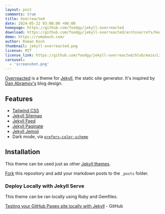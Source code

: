 ```yaml
---
layout: post
comments: true
title: Overreacted
date: 2024-05-22 03:00:00 +06:00
homepage: https://github.com/foodgy/jekyll-overreacted
download: https://github.com/foodgy/jekyll-overreacted/archive/refs/heads/main.zip
demo: https://romakoch.com/
author: Roman Koch
thumbnail: jekyll-overreacted.png
license: MIT
license_link: https://github.com/foodgy/jekyll-overreacted/blob/main/LICENSE
carousel:
  - 'screenshot.png'
---
```


[Overreacted](https://github.com/foodgy/jekyll-overreacted) is a theme for [Jekyll](http://jekyllrb.com), the static site generator. It's inspired by [Dan Abramov's](https://overreacted.io/) blog design.

## Features

* [Tailwind CSS](https://tailwindcss.com/)
* [Jekyll Sitemap](https://github.com/jekyll/jekyll-sitemap)
* [Jekyll Feed](https://github.com/jekyll/jekyll-feed/)
* [Jekyll Paginate](https://github.com/jekyll/jekyll-paginate)
* [Jekyll Jemoji](https://github.com/jekyll/jemoji)
* Dark mode, via [`prefers-color-scheme`](https://developer.mozilla.org/en-US/docs/Web/CSS/@media/prefers-color-scheme)

## Installation

This theme can be used just as other [Jekyll themes](https://pages.github.com).

[Fork](https://github.com/sighingnow/jekyll-gitbook/fork) this repository and add your markdown posts to the `_posts` folder.

### Deploy Locally with Jekyll Serve

This theme can be ran locally using Ruby and Gemfiles.

[Testing your GitHub Pages site locally with Jekyll](https://docs.github.com/en/pages/setting-up-a-github-pages-site-with-jekyll/testing-your-github-pages-site-locally-with-jekyll) - GitHub
